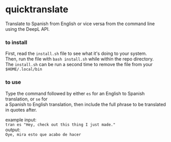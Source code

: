 # quicktranslate
Translate to Spanish from English or vice versa from the command line using the DeepL API.    

### to install
First, read the ```install.sh``` file to see what it's doing to your system.     
Then, run the file with ```bash install.sh``` while within the repo directory.     
The ```install.sh``` can be run a second time to remove the file from your ```$HOME/.local/bin```    

### to use
Type the command followed by either ```es``` for an English to Spanish translation, or ```se``` for    
a Spanish to English translation, then include the full phrase to be translated in quotes after.    

example input:    
```tran es "Hey, check out this thing I just made."```    
output:    
```Oye, mira esto que acabo de hacer```    

